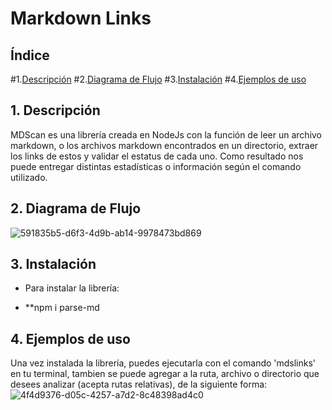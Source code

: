 # Markdown Links

## Índice

 #1.[Descripción](#1.-#Descripción)
 #2.[Diagrama de Flujo](#2.-#Diagrama-de-flujo)
 #3.[Instalación](#3.-#Instalación)
 #4.[Ejemplos de uso](#4.-#Ejemplos-de-uso)


## 1. Descripción
MDScan es una librería creada en NodeJs con la función de leer un archivo markdown, o los archivos markdown encontrados en un directorio, extraer los links de estos y validar el estatus de cada uno. Como resultado nos puede entregar distintas estadísticas o información según el comando utilizado.


## 2. Diagrama de Flujo
![591835b5-d6f3-4d9b-ab14-9978473bd869](https://user-images.githubusercontent.com/108200076/196059258-c5f8fada-c190-4b14-9988-f0fbb5b336ec.jpg)

## 3. Instalación

-  Para instalar la librería: 

- **npm i parse-md 

## 4. Ejemplos de uso

Una vez instalada la librería, puedes ejecutarla con el comando 'mdslinks' en tu terminal, tambien se puede agregar a la ruta, archivo o directorio que desees analizar (acepta rutas relativas), de la siguiente forma:
![4f4d9376-d05c-4257-a7d2-8c48398ad4c0](https://user-images.githubusercontent.com/108200076/196059900-1ced435f-8a99-47b1-a6ce-a86d96c04a0e.jpg)


